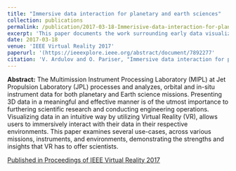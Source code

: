 ```yaml
---
title: "Immersive data interaction for planetary and earth sciences"
collection: publications
permalink: /publication/2017-03-18-Immerisive-data-interaction-for-planetary-and-earth-sciences
excerpt: 'This paper documents the work surrounding early data visualization and mission planning in VR for NASA JPL'
date: 2017-03-18
venue: 'IEEE Virtual Reality 2017'
paperurl: '(https://ieeexplore.ieee.org/abstract/document/7892277'
citation: 'V. Ardulov and O. Pariser, "Immersive data interaction for planetary and earth sciences," 2017 IEEE Virtual Reality (VR), Los Angeles, CA, 2017, pp. 263-264.'
---
```


**Abstract:** The Multimission Instrument Processing Laboratory (MIPL) at Jet Propulsion Laboratory (JPL) processes and analyzes, orbital and in-situ instrument data for both planetary and Earth science missions. Presenting 3D data in a meaningful and effective manner is of the utmost importance to furthering scientific research and conducting engineering operations. Visualizing data in an intuitive way by utilizing Virtual Reality (VR), allows users to immersively interact with their data in their respective environments. This paper examines several use-cases, across various missions, instruments, and environments, demonstrating the strengths and insights that VR has to offer scientists.


[Published in Proceedings of IEEE Virtual Reality 2017](https://ieeexplore.ieee.org/abstract/document/7892277)
